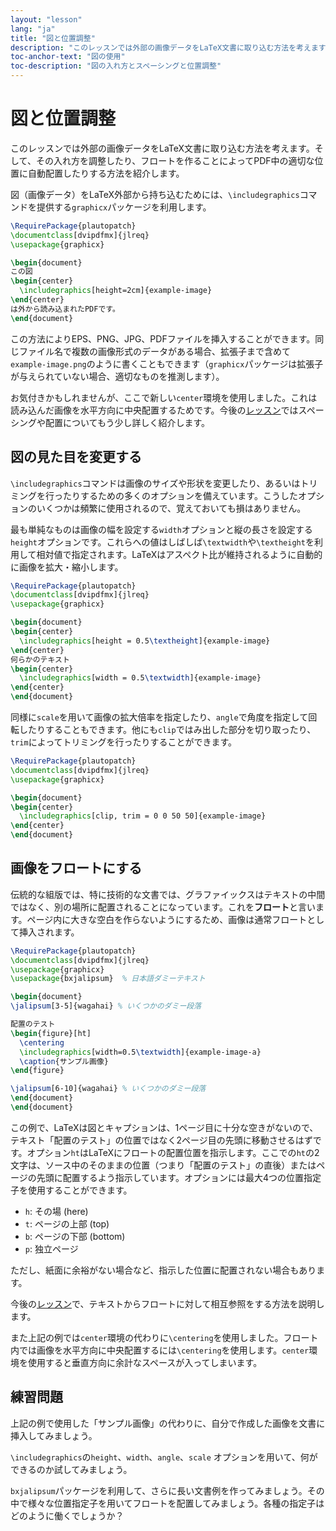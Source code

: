 ```yaml
---
layout: "lesson"
lang: "ja"
title: "図と位置調整"
description: "このレッスンでは外部の画像データをLaTeX文書に取り込む方法を考えます。そして、その入れ方を調整したり、フロートを作ることによってPDF中の適切な位置に自動配置したりする方法を紹介します。"
toc-anchor-text: "図の使用"
toc-description: "図の入れ方とスペーシングと位置調整"
---
```


# 図と位置調整

<span class="summary">このレッスンでは外部の画像データをLaTeX文書に取り込む方法を考えます。そして、その入れ方を調整したり、フロートを作ることによってPDF中の適切な位置に自動配置したりする方法を紹介します。</span>

図（画像データ）をLaTeX外部から持ち込むためには、`\includegraphics`コマンドを提供する`graphicx`パッケージを利用します。

```latex
\RequirePackage{plautopatch}
\documentclass[dvipdfmx]{jlreq}
\usepackage{graphicx}

\begin{document}
この図
\begin{center}
  \includegraphics[height=2cm]{example-image}
\end{center}
は外から読み込まれたPDFです。
\end{document}
```

この方法によりEPS、PNG、JPG、PDFファイルを挿入することができます。同じファイル名で複数の画像形式のデータがある場合、拡張子まで含めて`example-image.png`のように書くこともできます（`graphicx`パッケージは拡張子が与えられていない場合、適切なものを推測します）。

お気付きかもしれませんが、ここで新しい`center`環境を使用しました。これは読み込んだ画像を水平方向に中央配置するためです。今後の[レッスン](lesson-11)ではスペーシングや配置についてもう少し詳しく紹介します。

## 図の見た目を変更する

`\includegraphics`コマンドは画像のサイズや形状を変更したり、あるいはトリミングを行ったりするための多くのオプションを備えています。こうしたオプションのいくつかは頻繁に使用されるので、覚えておいても損はありません。

最も単純なものは画像の幅を設定する`width`オプションと縦の長さを設定する`height`オプションです。これらへの値はしばしば`\textwidth`や`\textheight`を利用して相対値で指定されます。LaTeXはアスペクト比が維持されるように自動的に画像を拡大・縮小します。

```latex
\RequirePackage{plautopatch}
\documentclass[dvipdfmx]{jlreq}
\usepackage{graphicx}

\begin{document}
\begin{center}
  \includegraphics[height = 0.5\textheight]{example-image}
\end{center}
何らかのテキスト
\begin{center}
  \includegraphics[width = 0.5\textwidth]{example-image}
\end{center}
\end{document}
```

同様に`scale`を用いて画像の拡大倍率を指定したり、`angle`で角度を指定して回転したりすることもできます。他にも`clip`ではみ出した部分を切り取ったり、`trim`によってトリミングを行ったりすることができます。

```latex
\RequirePackage{plautopatch}
\documentclass[dvipdfmx]{jlreq}
\usepackage{graphicx}

\begin{document}
\begin{center}
  \includegraphics[clip, trim = 0 0 50 50]{example-image}
\end{center}
\end{document}
```

## 画像をフロートにする

伝統的な組版では、特に技術的な文書では、グラファイックスはテキストの中間ではなく、別の場所に配置されることになっています。これを**フロート**と言います。ページ内に大きな空白を作らないようにするため、画像は通常フロートとして挿入されます。

```latex
\RequirePackage{plautopatch}
\documentclass[dvipdfmx]{jlreq}
\usepackage{graphicx}
\usepackage{bxjalipsum}  % 日本語ダミーテキスト

\begin{document}
\jalipsum[3-5]{wagahai} % いくつかのダミー段落

配置のテスト
\begin{figure}[ht]
  \centering
  \includegraphics[width=0.5\textwidth]{example-image-a}
  \caption{サンプル画像}
\end{figure}

\jalipsum[6-10]{wagahai} % いくつかのダミー段落
\end{document}
\end{document}
```

この例で、LaTeXは図とキャプションは、1ページ目に十分な空きがないので、テキスト「配置のテスト」の位置ではなく2ページ目の先頭に移動させるはずです。オプション`ht`はLaTeXにフロートの配置位置を指示します。ここでの`ht`の2文字は、ソース中のそのままの位置（つまり「配置のテスト」の直後）またはページの先頭に配置するよう指示しています。オプションには最大4つの位置指定子を使用することができます。

* `h`: その場 (here)
* `t`: ページの上部 (top)
* `b`: ページの下部 (bottom)
* `p`: 独立ページ

ただし、紙面に余裕がない場合など、指示した位置に配置されない場合もあります。

今後の[レッスン](lesson-09)で、テキストからフロートに対して相互参照をする方法を説明します。

また上記の例では`center`環境の代わりに`\centering`を使用しました。フロート内では画像を水平方向に中央配置するには`\centering`を使用します。`center`環境を使用すると垂直方向に余計なスペースが入ってしまいます。

## 練習問題

上記の例で使用した「サンプル画像」の代わりに、自分で作成した画像を文書に挿入してみましょう。

`\includegraphics`の`height`、`width`、`angle`、`scale` オプションを用いて、何ができるのか試してみましょう。

`bxjalipsum`パッケージを利用して、さらに長い文書例を作ってみましょう。その中で様々な位置指定子を用いてフロートを配置してみましょう。各種の指定子はどのように働くでしょうか？
